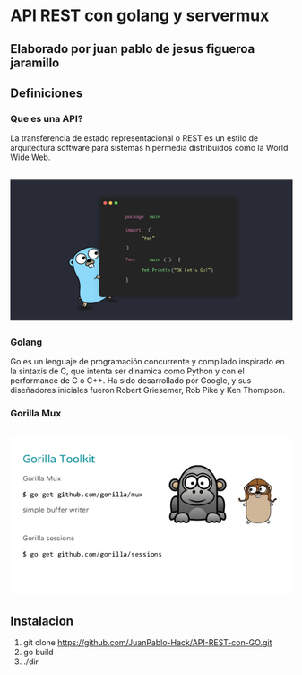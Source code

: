 # API REST con golang y servermux

## Elaborado por juan pablo de jesus figueroa jaramillo

## Definiciones

### Que es una API?

La transferencia de estado representacional o REST es un estilo de arquitectura software para sistemas hipermedia distribuidos como la World Wide Web. 

## ![alt text](https://github.com/JuanPablo-Hack/API-REST-con-GO/blob/master/imagenes/go.png "Cover")


### Golang

Go es un lenguaje de programación concurrente y compilado inspirado en la sintaxis de C, que intenta ser dinámica como Python y con el performance de C o C++. Ha sido desarrollado por Google, y sus diseñadores iniciales fueron Robert Griesemer, Rob Pike y Ken Thompson.

### Gorilla Mux

## ![alt text](https://github.com/JuanPablo-Hack/API-REST-con-GO/blob/master/imagenes/gorila.jpg "Gorilla")

## Instalacion 

1. git clone https://github.com/JuanPablo-Hack/API-REST-con-GO.git
2. go build
3. ./dir


